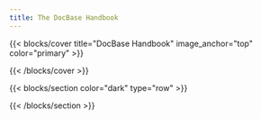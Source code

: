 ```yaml
---
title: The DocBase Handbook
---
```


{{< blocks/cover title="DocBase Handbook" image_anchor="top" color="primary" >}}

<div class="mt-6" id="homeSearch"></div>

{{< /blocks/cover >}}

{{< blocks/section color="dark" type="row" >}}

{{< /blocks/section >}}
